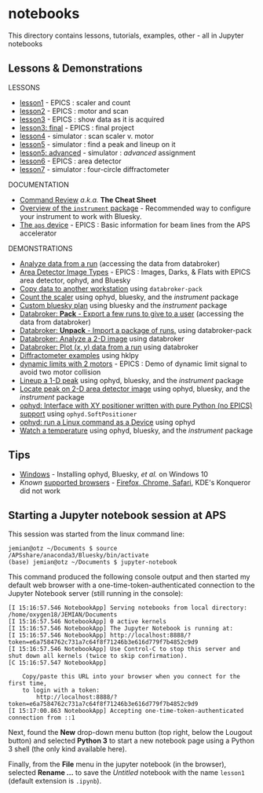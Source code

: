 # notebooks

This directory contains lessons, tutorials, examples, other - all in Jupyter notebooks

## Lessons & Demonstrations

LESSONS

* [lesson1](https://nbviewer.jupyter.org/github/BCDA-APS/use_bluesky/blob/main/lessons/lesson1.ipynb) - EPICS : scaler and count
* [lesson2](https://nbviewer.jupyter.org/github/BCDA-APS/use_bluesky/blob/main/lessons/lesson2.ipynb) - EPICS : motor and scan
* [lesson3](https://nbviewer.jupyter.org/github/BCDA-APS/use_bluesky/blob/main/lessons/lesson3.ipynb) - EPICS : show data as it is acquired
* [lesson3: final](https://nbviewer.jupyter.org/github/BCDA-APS/use_bluesky/blob/main/lessons/lesson3_final.ipynb) - EPICS : final project
* [lesson4](https://nbviewer.jupyter.org/github/BCDA-APS/use_bluesky/blob/main/lessons/lesson4.ipynb) - simulator : scan scaler v. motor
* [lesson5](https://nbviewer.jupyter.org/github/BCDA-APS/use_bluesky/blob/main/lessons/lesson5.ipynb) - simulator : find a peak and lineup on it
* [lesson5: advanced](https://nbviewer.jupyter.org/github/BCDA-APS/use_bluesky/blob/main/lessons/lesson5_advanced.ipynb) - simulator : *advanced* assignment
* [lesson6](https://nbviewer.jupyter.org/github/BCDA-APS/use_bluesky/blob/main/lessons/lesson6.ipynb) - EPICS : area detector
* [lesson7](https://nbviewer.jupyter.org/github/BCDA-APS/use_bluesky/blob/main/lessons/lesson7.ipynb) - simulator : four-circle diffractometer

DOCUMENTATION

* [Command Review](https://nbviewer.jupyter.org/github/BCDA-APS/bluesky_instrument_training/blob/main/command_review.ipynb) *a.k.a.* **The Cheat Sheet**
* [Overview of the `instrument` package](https://nbviewer.jupyter.org/github/BCDA-APS/bluesky_instrument_training/blob/main/describe_instrument.ipynb) - Recommended way to configure your instrument to work with Bluesky.
* [The `aps` device](basic_aps_info.ipynb) - EPICS : Basic information for beam lines from the APS accelerator

DEMONSTRATIONS

* [Analyze data from a run](https://nbviewer.jupyter.org/github/BCDA-APS/epics-bluesky-vm/blob/main/after_measurement.ipynb) (accessing the data from  databroker)
* [Area Detector Image Types](sandbox/images_darks_flats.ipynb) - EPICS : Images, Darks, & Flats with EPICS area detector, ophyd, and Bluesky
* [Copy data to another workstation](https://github.com/BCDA-APS/bluesky_instrument_training/blob/main/resources/example-data/README.md) using `databroker-pack`
* [Count the scaler](https://nbviewer.jupyter.org/github/BCDA-APS/bluesky_instrument_training/blob/main/count_scaler.ipynb) using ophyd, bluesky, and the *instrument* package
* [Custom bluesky plan](https://nbviewer.jupyter.org/github/BCDA-APS/bluesky_instrument_training/blob/main/custom_plan.ipynb) using bluesky and the *instrument* package
* [Databroker: **Pack** - Export a few runs to give to a user](https://github.com/BCDA-APS/epics-bluesky-vm/blob/main/external_data/README.md) (accessing the data from databroker)
* [Databroker: **Unpack** - Import a package of runs.](https://nbviewer.jupyter.org/github/BCDA-APS/epics-bluesky-vm/blob/main/external_data/unpack.ipynb) using databroker-pack
* [Databroker: Analyze a 2-D image](https://nbviewer.jupyter.org/github/BCDA-APS/bluesky_instrument_training/blob/main/databroker_analysis.ipynb) using databroker
* [Databroker: Plot $(x,y)$ data from a run](https://nbviewer.jupyter.org/github/BCDA-APS/use_bluesky/blob/main/lessons/plot_x_y_databroker.ipynb) using databroker
* [Diffractometer examples](https://blueskyproject.io/hklpy/examples/index.html) using hklpy
* [dynamic limits with 2 motors](demo_dynamic_limits_2motor.ipynb) - EPICS : Demo of dynamic limit signal to avoid two motor collision
* [Lineup a 1-D peak](https://nbviewer.jupyter.org/github/BCDA-APS/bluesky_instrument_training/blob/main/lineup_1d_peak.ipynb) using ophyd, bluesky, and the *instrument* package
* [Locate peak on 2-D area detector image](https://nbviewer.jupyter.org/github/BCDA-APS/bluesky_instrument_training/blob/main/locate_image_peak.ipynb) using ophyd, bluesky, and the *instrument* package
* [ophyd: Interface with XY positioner written with pure Python (no EPICS) support](https://github.com/prjemian/2DMotorXY#readme) using `ophyd.SoftPositioner`
* [ophyd: run a Linux command as a Device](https://nbviewer.jupyter.org/github/BCDA-APS/use_bluesky/blob/main/lessons/linux_command_as_Device/demo_doodle.ipynb) using ophyd
* [Watch a temperature](https://nbviewer.jupyter.org/github/BCDA-APS/bluesky_instrument_training/blob/main/watch_temperature.ipynb) using ophyd, bluesky, and the *instrument* package

## Tips

* [Windows](windows.md) - Installing ophyd, Bluesky, *et al.* on Windows 10
* *Known* [supported browsers](https://github.com/jupyterlab/jupyterlab#prerequisites-and-supported-browsers) - [Firefox, Chrome, Safari](https://jupyterlab.readthedocs.io/en/latest/getting_started/installation.html#supported-browsers), KDE's Konqueror did not work

## Starting a Jupyter notebook session at APS

This session was started from the linux command line:

```
jemian@otz ~/Documents $ source /APSshare/anaconda3/Bluesky/bin/activate
(base) jemian@otz ~/Documents $ jupyter-notebook
```

This command produced the following console output and then started my default web browser with a one-time-token-authenticated connection to the Jupyter Notebook server (still running in the console):

```
[I 15:16:57.546 NotebookApp] Serving notebooks from local directory: /home/oxygen18/JEMIAN/Documents
[I 15:16:57.546 NotebookApp] 0 active kernels
[I 15:16:57.546 NotebookApp] The Jupyter Notebook is running at:
[I 15:16:57.546 NotebookApp] http://localhost:8888/?token=e6a7584762c731a7c64f8f71246b3e616d779f7b4852c9d9
[I 15:16:57.546 NotebookApp] Use Control-C to stop this server and shut down all kernels (twice to skip confirmation).
[C 15:16:57.547 NotebookApp] 

    Copy/paste this URL into your browser when you connect for the first time,
    to login with a token:
        http://localhost:8888/?token=e6a7584762c731a7c64f8f71246b3e616d779f7b4852c9d9
[I 15:17:00.863 NotebookApp] Accepting one-time-token-authenticated connection from ::1
```

Next, found the **New** drop-down menu button (top right, below the Lougout button) and selected **Python 3** to start a new notebook page using a Python 3 shell (the only kind available here).

Finally, from the **File** menu in the jupyter notebook (in the browser), selected **Rename ...** to save the *Untitled* notebook with the name `lesson1` (default extension is `.ipynb`).
